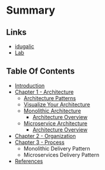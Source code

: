 # Summary

## Links

* [idugalic](https://idugalic.github.io)
* [Lab](https://ivans-innovation-lab.github.io)

## Table Of Contents

* [Introduction](README.md)
* [Chapter 1 - Architecture](/chapter1/README.md)
  * [Architecture Patterns](/chapter1/architecture-patterns-and-best-practices.md)
  * [Visualize Your Architecture](/chapter1/visualize-your-architecture.md)
  * [Monolithic Architecture](/chapter1/monolithic/README.md)
    * [Architecture Overview](/chapter1/monolithic/overview.md)
  * [Microservice Architecture](/chapter1/microservices/README.md)
    * [Architecture Overview](/chapter1/microservices/overview.md)
* [Chapter 2 - Organization](/chapter2/README.md)
* [Chapter 3 - Process](/chapter3/README.md)
  * Monolithic Delivery Pattern
  * Microservices Delivery Pattern
* [References](references.md)

